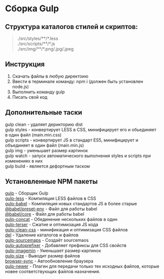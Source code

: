 # Сборка Gulp

## Структура каталогов стилей и скриптов:
>./src/styles/\*\*/\*.less  
>./src/scripts/\*\*/\*.js   
>./src/img/\*\*/\*.png/.jpg/.jpeg

## Инструкция
1. Скачать файлы в любую директоию
2. Ввести в терминале команду: npm i (должен быть установлен node.js)
3. Выполнить команду gulp
4. Писать свой код

## Дополнительные таски 
gulp clean - удаляет дерикторию dist  
gulp styles - конвертирует LESS в CSS, минифицирует его и обьединяет в один файл (main.min.css)  
gulp scripts - конвертирует JS в стандарт ES5, минифицирует и объединяет в один файл (main.min.js)  
gulp img - уменьшает размер картинок  
gulp watch - запуск автоматического выполнения styles и scripts при изменениях в них  
gulp build - является дефортным таском   

## Установленные NPM пакеты
[gulp](https://www.npmjs.com/package/gulp) - Сборщик Gulp  
[gulp-less](https://www.npmjs.com/package/gulp-less) - Компиляция LESS файлов в CSS    
[gulp-babel](https://www.npmjs.com/package/gulp-babel) - Компиляция новых стандартов JS в более старые    
[@babel/preset-env](https://www.npmjs.com/package/@babel/preset-env) - Файл для работы babel  
[@babel/core](https://www.npmjs.com/package/@babel/core) - Файл для работы babel  
[gulp-concat](https://www.npmjs.com/package/gulp-concat) - Обединение нескольких файлов в один    
[gulp-terser](https://www.npmjs.com/package/gulp-terser) - Сжатие и оптимизация JS кода    
[gulp-clean-css](https://www.npmjs.com/package/gulp-clean-css) - минификация и оптимизация CSS файлов    
[del](https://www.npmjs.com/package/del) - Удаление каталогов и файлов  
[gulp-sourcemaps](https://www.npmjs.com/search?q=gulp-sourcemaps) - Создаёт sourcemaos  
[gulp-autoprefixer](https://www.npmjs.com/package/gulp-autoprefixer) - Добавляет префиксы для CSS свойств  
[gulp-imagemin](https://www.npmjs.com/package/gulp-imagemin) -  Уменьшает размер картинок  
[gulp-size](https://www.npmjs.com/package/gulp-size) -  Выводит размер файлов  
[browser-sync](https://www.npmjs.com/package/browser-sync) - Автообновление браузера  
[gulp-newer](https://www.npmjs.com/package/gulp-newer) - Плагин для передачи только тех исходных файлов, которые новее соответствующих файлов назначения.  
